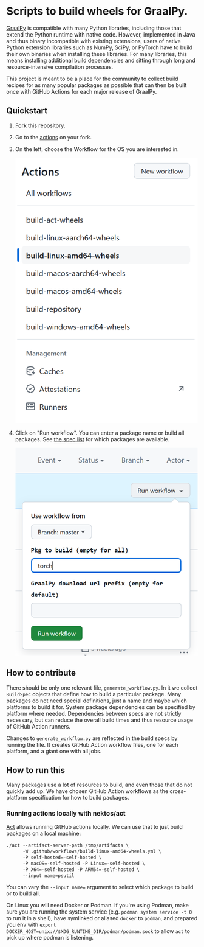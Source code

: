 # Scripts to build wheels for GraalPy.

[GraalPy](https://github.com/oracle/graalpython) is compatible with many Python libraries, including those that extend the Python runtime with native code.
However, implemented in Java and thus binary incompatible with existing extensions, users of native Python extension libraries such as NumPy, SciPy, or PyTorch have to build their own binaries when installing these libraries.
For many libraries, this means installing additional build dependencies and sitting through long and resource-intensive compilation processes.

This project is meant to be a place for the community to collect build recipes for as many popular packages as possible that can then be built once with GitHub Actions for each major release of GraalPy.

## Quickstart

1. [Fork](../../../../fork) this repository.
2. Go to the [actions](../../../../actions) on your fork.
3. On the left, choose the Workflow for the OS you are interested in.

   ![](guide01.png)

4. Click on "Run workflow".
   You can enter a package name or build all packages.
   See [the spec list](../../../../blob/master/scripts/wheelbuilder/generate_workflow.py) for which packages are available.

   ![](guide02.png)

## How to contribute

There should be only one relevant file, `generate_workflow.py`.
In it we collect `BuildSpec` objects that define how to build a particular package.
Many packages do not need special definitions, just a name and maybe which platforms to build it for.
System package dependencies can be specified by platform where needed.
Dependencies between specs are not strictly necessary, but can reduce the overall build times and thus resource usage of GitHub Action runners.

Changes to `generate_workflow.py` are reflected in the build specs by running the file.
It creates GitHub Action workflow files, one for each platform, and a giant one with all jobs.

## How to run this

Many packages use a lot of resources to build, and even those that do not quickly add up.
We have chosen GitHub Action workflows as the cross-platform specification for how to build packages.

### Running actions locally with nektos/act

[Act](https://github.com/nektos/act) allows running GitHub actions locally.
We can use that to just build packages on a local machine:

```
./act --artifact-server-path /tmp/artifacts \
      -W .github/workflows/build-linux-amd64-wheels.yml \
      -P self-hosted=-self-hosted \
      -P macOS=-self-hosted -P Linux=-self-hosted \
      -P X64=-self-hosted -P ARM64=-self-hosted \
      --input name=psutil
```

You can vary the `--input name=` argument to select which package to build or to build all.

On Linux you will need Docker or Podman.
If you're using Podman, make sure you are running the system service (e.g.
`podman system service -t 0` to run it in a shell), have symlinked or aliased `docker` to `podman`, and prepared you env with `export DOCKER_HOST=unix://$XDG_RUNTIME_DIR/podman/podman.sock` to allow `act` to pick up where podman is listening.

